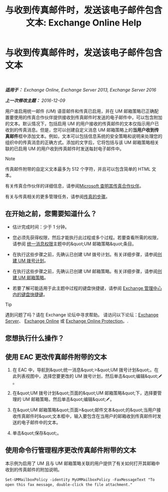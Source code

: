 ﻿---
title: '与收到传真邮件时，发送该电子邮件包含文本: Exchange Online Help'
TOCTitle: 与收到传真邮件时，发送该电子邮件包含文本
ms:assetid: 48244e58-b7d6-4f0e-bbae-d22bf0fc11ff
ms:mtpsurl: https://technet.microsoft.com/zh-cn/library/Bb201684(v=EXCHG.150)
ms:contentKeyID: 51408215
ms.date: 05/23/2018
mtps_version: v=EXCHG.150
ms.translationtype: MT
---

# 与收到传真邮件时，发送该电子邮件包含文本

 

_**适用于：** Exchange Online, Exchange Server 2013, Exchange Server 2016_

_**上一次修改主题：** 2016-12-09_

用户谁启用统一邮件 (UM) 语音邮件和传真已启用，并在 UM 邮箱策略已正确配置要使用的传真合作伙伴提供接收到传真邮件时发送的电子邮件中，可以包含附加的文本。默认情况下，包括启用 UM 的用户接收的传真邮件的文本仅指示用户已收到的传真消息。但是，您可以创建自定义消息 UM 邮箱策略上的**当用户收到传真邮件**框中添加文本。例如，文本可以包括信息系统的安全策略和说明来处理您的组织中的传真消息的正确方式。添加的文字后，它将包括与该 UM 邮箱策略相关联的已启用 UM 的用户收到传真邮件时发送每封电子邮件中。

> [!NOTE]  
> 传真邮件附带的自定义文本最多为 512 个字符，并且可以包含简单的 HTML 文本。


有关传真合作伙伴的详细信息，请参阅[Microsoft 查明其传真合作伙伴](https://go.microsoft.com/fwlink/?linkid=190238)。

有关与传真相关的更多管理任务，请参阅[传真的步骤](faxing-procedures-exchange-2013-help.md)。

## 在开始之前，您需要知道什么？

  - 估计完成时间：少于 1 分钟。

  - 您必须先获得权限，然后才能执行此过程或多个过程。若要查看所需的权限，请参阅 [统一消息权限](unified-messaging-permissions-exchange-2013-help.md)主题中的\&quot;UM 邮箱策略\&quot;条目。

  - 在执行这些步骤之前，先确认已创建 UM 拨号计划。有关详细步骤，请参阅[创建 UM 拨号计划](create-a-um-dial-plan-exchange-2013-help.md)。

  - 在执行这些步骤之前，先确认已创建 UM 邮箱策略。有关详细步骤，请参阅[创建 UM 邮箱策略](create-a-um-mailbox-policy-exchange-2013-help.md)。

  - 若要了解可能适用于此主题中过程的键盘快捷键，请参阅 [Exchange 管理中心内的键盘快捷键](keyboard-shortcuts-in-the-exchange-admin-center-exchange-online-protection-help.md)。

> [!TIP]  
> 遇到问题了吗？请在 Exchange 论坛中寻求帮助。 请访问以下论坛：<a href="https://go.microsoft.com/fwlink/p/?linkid=60612">Exchange Server</a>、 <a href="https://go.microsoft.com/fwlink/p/?linkid=267542">Exchange Online</a> 或 <a href="https://go.microsoft.com/fwlink/p/?linkid=285351">Exchange Online Protection</a>。.


## 您想执行什么操作？

## 使用 EAC 更改传真邮件附带的文本

1.  在 EAC 中，导航到\&quot;统一消息\&quot;\>\&quot;UM 拨号计划\&quot;。在此列表视图中，选择您要更改的 UM 拨号计划，然后单击\&quot;编辑\&quot;![编辑图标](images/Bb124582.6f53ccb2-1f13-4c02-bea0-30690e6ea71d(EXCHG.150).gif "编辑图标")。

2.  在\&quot;UM 拨号计划\&quot;页面的\&quot;UM 邮箱策略\&quot;下，选择要管理的 UM 邮箱策略，然后单击\&quot;编辑\&quot;![编辑图标](images/Bb124582.6f53ccb2-1f13-4c02-bea0-30690e6ea71d(EXCHG.150).gif "编辑图标")。

3.  在\&quot;UM 邮箱策略\&quot;页面\>\&quot;邮件文本\&quot;的\&quot;当用户接收传真邮件时\&quot;文本框中，输入要包含在当用户的邮箱收到传真邮件时发送的电子邮件中的文本。

4.  单击\&quot;保存\&quot;。

## 使用命令行管理程序更改传真邮件附带的文本

本示例为启用了 UM 且与 UM 邮箱策略关联的用户提供了有关如何打开其邮箱中收到的传真邮件的附加说明。

    Set-UMMailboxPolicy -identity MyUMMailboxPolicy -FaxMessageText "To open this fax message, double-click the file attachment."

